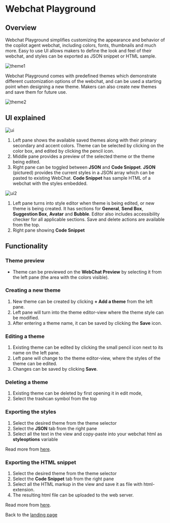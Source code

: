 # Webchat Playground
## Overview
Webchat Playground simplifies customizing the appearance and behavior of the copilot agent webchat, including colors, fonts, thumbnails and much more. Easy to use UI allows makers to define the look and feel of their webchat, and styles can be exported as JSON snippet or HTML sample.

![theme1](https://github.com/user-attachments/assets/fffea4df-5958-4293-98bd-d798d450af15)

Webchat Playground comes with predefined themes which demonstrate different customization options of the webchat, and can be used a starting point when designing a new theme. Makers can also create new themes and save them for future use.

![theme2](https://github.com/user-attachments/assets/6b5f07aa-2462-4121-b813-7abddf31c8dc)

## UI explained

![ui](https://github.com/user-attachments/assets/150f4314-5909-4ff8-b788-d064a9a5a82c)

1. Left pane shows the available saved themes along with their primary secondary and accent colors. Theme can be selected by clicking on the color box, and edited by clicking the pencil icon.
2. Middle pane provides a preview of the selected theme or the theme being edited.
3. Right pane can be toggled between **JSON** and **Code Snippet**. **JSON** (pictured) provides the current styles in a JSON array which can be pasted to existing WebChat. **Code Snippet** has sample HTML of a webchat with the styles embedded.

![ui2](https://github.com/user-attachments/assets/19c75edf-20f7-48b1-b43a-b4f26e91a3d4)

1. Left pane turns into style editor when theme is being edited, or new theme is being created. It has sections for **General**, **Send Box**, **Suggestion Box**, **Avatar** and **Bubble**. Editor also includes accessibility checker for all applicable sections. Save and delete actions are available from the top.
2. Right pane showing **Code Snippet**
   
## Functionality

### Theme preview

* Theme can be previewed on the **WebChat Preview** by selecting it from the left pane (the area with the colors visible).

### Creating a new theme

1. New theme can be created by clicking **+ Add a theme** from the left pane.
1. Left pane will turn into the theme editor-view where the theme style can be modified.
1. After entering a theme name, it can be saved by clicking the **Save** icon.

### Editing a theme

1. Existing theme can be edited by clicking the small pencil icon next to its name on the left pane.
1. Left pane will change to the theme editor-view, where the styles of the theme can be edited.
1. Changes can be saved by clicking **Save**.

### Deleting a theme

1. Existing theme can be deleted by first opening it in edit mode,
1. Select the trashcan symbol from the top
   
### Exporting the styles

1. Select the desired theme from the theme selector
1. Select the **JSON** tab from the right pane
1. Select all the text in the view and copy-paste into your webchat html as **styleoptions** variable

Read more from [here](https://learn.microsoft.com/microsoft-copilot-studio/customize-default-canvas?tabs=web#customize-the-agent-icon-background-color-and-name).

### Exporting the HTML snippet

1. Select the desired theme from the theme selector
1. Select the **Code Snippet** tab from the right pane
1. Select all the HTML markup in the view and save it as file with html-extension.
1. The resulting html file can be uploaded to the web server.

Read more from [here](https://learn.microsoft.com/microsoft-copilot-studio/customize-default-canvas?tabs=web#customize-the-default-canvas-simple).

Back to the [landing page](./README.md#power-cat-copilot-studio-kit)
